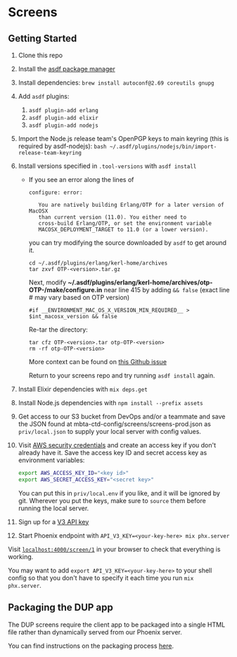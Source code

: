 # Screens

## Getting Started

1. Clone this repo
1. Install the [asdf package manager](https://github.com/asdf-vm/asdf)
1. Install dependencies:
   `brew install autoconf@2.69 coreutils gnupg`
1. Add `asdf` plugins:
   1. `asdf plugin-add erlang`
   1. `asdf plugin-add elixir`
   1. `asdf plugin-add nodejs`
1. Import the Node.js release team's OpenPGP keys to main keyring (this is required by asdf-nodejs):
   `bash ~/.asdf/plugins/nodejs/bin/import-release-team-keyring`
1. Install versions specified in `.tool-versions` with `asdf install`
   - If you see an error along the lines of 
      ```
      configure: error: 

         You are natively building Erlang/OTP for a later version of MacOSX
         than current version (11.0). You either need to
         cross-build Erlang/OTP, or set the environment variable
         MACOSX_DEPLOYMENT_TARGET to 11.0 (or a lower version).
      ```
      you can try modifying the source downloaded by `asdf` to get around it.

      ```
      cd ~/.asdf/plugins/erlang/kerl-home/archives
      tar zxvf OTP-<version>.tar.gz
      ```

      Next, modify **~/.asdf/plugins/erlang/kerl-home/archives/otp-OTP-<version>/make/configure.in** near line 415 by adding `&& false` (exact line # may vary based on OTP version)
      ```
      #if __ENVIRONMENT_MAC_OS_X_VERSION_MIN_REQUIRED__ > $int_macosx_version && false
      ```

      Re-tar the directory:
      ```
      tar cfz OTP-<version>.tar otp-OTP-<version>
      rm -rf otp-OTP-<version>
      ```
      More context can be found on [this Github issue](https://github.com/asdf-vm/asdf-erlang/issues/161#issuecomment-731477842)

      Return to your screens repo and try running `asdf install` again.

1. Install Elixir dependencies with `mix deps.get`
1. Install Node.js dependencies with `npm install --prefix assets`
1. Get access to our S3 bucket from DevOps and/or a teammate and save the JSON found at mbta-ctd-config/screens/screens-prod.json as `priv/local.json` to supply your local server with config values.
1. Visit [AWS security credentials](https://console.aws.amazon.com/iam/home#/security_credentials) and create an access key if you don't already have it. Save the access key ID and secret access key as environment variables:

   ```sh
   export AWS_ACCESS_KEY_ID="<key id>"
   export AWS_SECRET_ACCESS_KEY="<secret key>"
   ```

   You can put this in `priv/local.env` if you like, and it will be ignored by git. Wherever you put the keys, make sure to `source` them before running the local server.

1. Sign up for a [V3 API key](https://api-v3.mbta.com/)
1. Start Phoenix endpoint with `API_V3_KEY=<your-key-here> mix phx.server`

Visit [`localhost:4000/screen/1`](http://localhost:4000/screen/1) in your browser to check that everything is working.

You may want to add `export API_V3_KEY=<your-key-here>` to your shell config so that you don't have to specify it each time you run `mix phx.server`.

## Packaging the DUP app
The DUP screens require the client app to be packaged into a single HTML file rather than dynamically served from our Phoenix server.

You can find instructions on the packaging process [here](assets/src/components/dup/README.md).